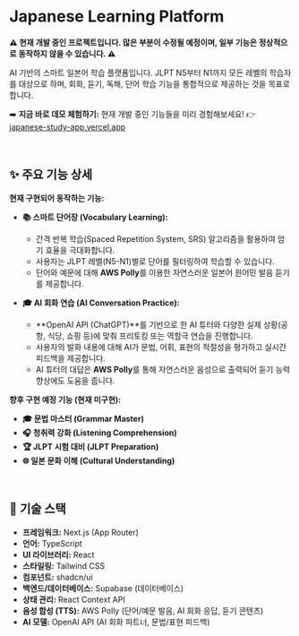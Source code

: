 # Japanese Learning Platform

**⚠️ 현재 개발 중인 프로젝트입니다. 많은 부분이 수정될 예정이며, 일부 기능은 정상적으로 동작하지 않을 수 있습니다. ⚠️**

AI 기반의 스마트 일본어 학습 플랫폼입니다. JLPT N5부터 N1까지 모든 레벨의 학습자를 대상으로 하며, 회화, 듣기, 독해, 단어 학습 기능을 통합적으로 제공하는 것을 목표로 합니다.

➡️ **지금 바로 데모 체험하기:** 현재 개발 중인 기능들을 미리 경험해보세요! 👉 [japanese-study-app.vercel.app](https://japanese-study-app.vercel.app/)

<br>

## ✨ 주요 기능 상세

**현재 구현되어 동작하는 기능:**

- **📚 스마트 단어장 (Vocabulary Learning):**

  - 간격 반복 학습(Spaced Repetition System, SRS) 알고리즘을 활용하여 암기 효율을 극대화합니다.
  - 사용자는 JLPT 레벨(N5-N1)별로 단어를 필터링하여 학습할 수 있습니다.
  - 단어와 예문에 대해 **AWS Polly**를 이용한 자연스러운 일본어 원어민 발음 듣기를 제공합니다.

- **🎓 AI 회화 연습 (AI Conversation Practice):**

  - **OpenAI API (ChatGPT)**를 기반으로 한 AI 튜터와 다양한 실제 상황(공항, 식당, 쇼핑 등)에 맞춰 프리토킹 또는 역할극 연습을 진행합니다.
  - 사용자의 발화 내용에 대해 AI가 문법, 어휘, 표현의 적절성을 평가하고 실시간 피드백을 제공합니다.
  - AI 튜터의 대답은 **AWS Polly**를 통해 자연스러운 음성으로 출력되어 듣기 능력 향상에도 도움을 줍니다.

**향후 구현 예정 기능 (현재 미구현):**

- **🎓 문법 마스터 (Grammar Master)**
- **🎧 청취력 강화 (Listening Comprehension)**
- **🏆 JLPT 시험 대비 (JLPT Preparation)**
- **🌐 일본 문화 이해 (Cultural Understanding)**

<br>

## 🚀 기술 스택

- **프레임워크:** Next.js (App Router)
- **언어:** TypeScript
- **UI 라이브러리:** React
- **스타일링:** Tailwind CSS
- **컴포넌트:** shadcn/ui
- **백엔드/데이터베이스:** Supabase (데이터베이스)
- **상태 관리:** React Context API
- **음성 합성 (TTS):** AWS Polly (단어/예문 발음, AI 회화 응답, 듣기 콘텐츠)
- **AI 모델:** OpenAI API (AI 회화 파트너, 문법/표현 피드백)
